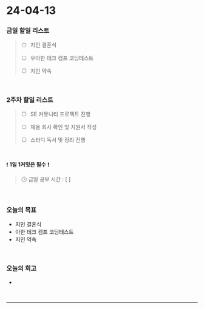# 24-04-13
### 금일 할일 리스트
> - [ ]  지인 결혼식
>
> - [ ]  우아한 테크 캠프 코딩테스트
>
> - [ ]  지인 약속

<br/>

### 2주차 할일 리스트  
> - [ ]  SE 커뮤니티 프로젝트 진행
>
> - [ ]  채용 회사 확인 및 지원서 작성
>
> - [ ]  스터디 독서 및 정리 진행

<br/>

❗ **1일 1커밋은 필수** ❗
> 🕒 금일 공부 시간 : [  ]

<br/>

### 오늘의 목표
- 지인 결혼식
- 아한 테크 캠프 코딩테스트
- 지인 약속

<br>

### 오늘의 회고
- 


<br/>

------------  
